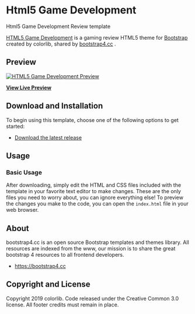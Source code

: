 # Html5 Game Development
Html5 Game Development Review template

[HTML5 Game Development](https://bootstrap4.cc/theme/html5-game-development/) is a gaming review HTML5 theme for [Bootstrap](http://getbootstrap.com/) created by colorlib, shared by [bootstrap4.cc](https://bootstrap4.cc) .

## Preview

[![HTML5 Game Development Preview](http://bootstrap4.cc/wp-content/uploads/2019/06/html5-game-development.png)](https://bootstrap4.cc/theme/html5-game-development/)

**[View Live Preview](https://bootstrap4.cc/theme/html5-game-development-theme)**

## Download and Installation

To begin using this template, choose one of the following options to get started:
* [Download the latest release](https://bootstrap4.cc/theme/html5-game-development-theme/)

## Usage

### Basic Usage

After downloading, simply edit the HTML and CSS files included with the template in your favorite text editor to make changes. These are the only files you need to worry about, you can ignore everything else! To preview the changes you make to the code, you can open the `index.html` file in your web browser.

## About

bootstrap4.cc is an open source Bootstrap templates and themes library.
All resources are indexed from the www, our mission is to share the great bootstrap 4 resources to all frontend developers.

* https://bootstrap4.cc

## Copyright and License

Copyright 2019 colorlib. Code released under the Creative Common 3.0 license.
All footer credits must remain in place.
